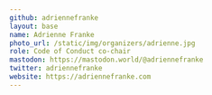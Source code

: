 ```yaml
---
github: adriennefranke
layout: base
name: Adrienne Franke
photo_url: /static/img/organizers/adrienne.jpg
role: Code of Conduct co-chair
mastodon: https://mastodon.world/@adriennefranke
twitter: adriennefranke
website: https://adriennefranke.com
---
```

